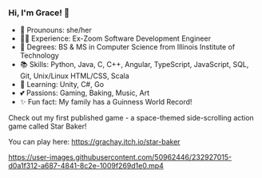 ### Hi, I'm Grace! 👋

- 🌙 Prounouns: she/her
- 👩‍💻 Experience: Ex-Zoom Software Development Engineer
- 📜 Degrees: BS & MS in Computer Science from Illinois Institute of Technology
- 📚 Skills: Python, Java, C, C++, Angular, TypeScript, JavaScript, SQL, Git, Unix/Linux HTML/CSS, Scala
- 🌱 Learning: Unity, C#, Go
- 💕 Passions: Gaming, Baking, Music, Art
- ✨ Fun fact: My family has a Guinness World Record!

Check out my first published game - a space-themed side-scrolling action game called Star Baker!

You can play here: https://grachay.itch.io/star-baker

https://user-images.githubusercontent.com/50962446/232927015-d0a1f312-a687-4841-8c2e-1009f269d1e0.mp4
